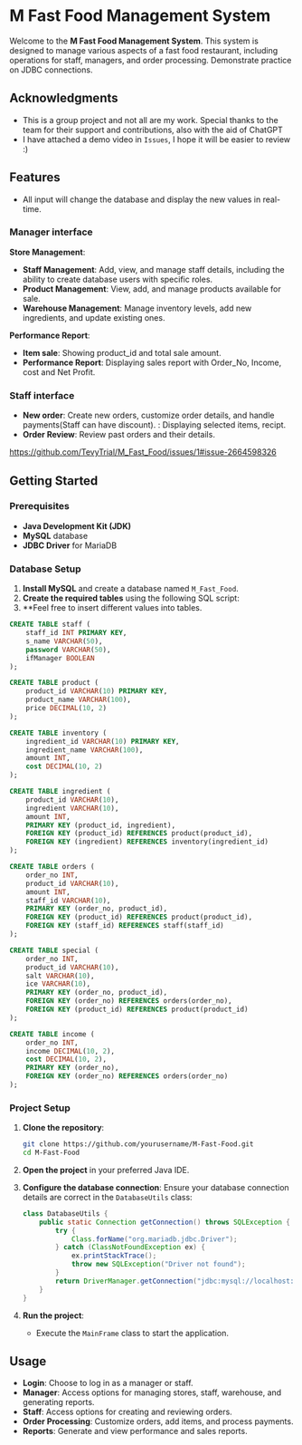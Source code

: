 # M Fast Food Management System

Welcome to the **M Fast Food Management System**. This system is designed to manage various aspects of a fast food restaurant, including operations for staff, managers, and order processing.
Demonstrate practice on JDBC connections.

## Acknowledgments
- This is a group project and not all are my work. Special thanks to the team for their support and contributions, also with the aid of ChatGPT
- I have attached a demo video in `Issues`, I hope it will be easier to review :)

## Features
- All input will change the database and display the new values in real-time.
### Manager interface
**Store Management**:
- **Staff Management**: Add, view, and manage staff details, including the ability to create database users with specific roles.
- **Product Management**: View, add, and manage products available for sale.
- **Warehouse Management**: Manage inventory levels, add new ingredients, and update existing ones.

**Performance Report**:
- **Item sale**: Showing product_id and total sale amount.
- **Performance Report**: Displaying sales report with Order_No, Income, cost and Net Profit.

### Staff interface
- **New order**: Create new orders, customize order details, and handle payments(Staff can have discount).
               : Displaying selected items, recipt.
- **Order Review**: Review past orders and their details.

https://github.com/TevyTrial/M_Fast_Food/issues/1#issue-2664598326

## Getting Started

### Prerequisites

- **Java Development Kit (JDK)**
- **MySQL** database
- **JDBC Driver** for MariaDB

### Database Setup

1. **Install MySQL** and create a database named `M_Fast_Food`.
2. **Create the required tables** using the following SQL script:
3. **Feel free to insert different values into tables.

```sql
CREATE TABLE staff (
    staff_id INT PRIMARY KEY,
    s_name VARCHAR(50),
    password VARCHAR(50),
    ifManager BOOLEAN
);

CREATE TABLE product (
    product_id VARCHAR(10) PRIMARY KEY,
    product_name VARCHAR(100),
    price DECIMAL(10, 2)
);

CREATE TABLE inventory (
    ingredient_id VARCHAR(10) PRIMARY KEY,
    ingredient_name VARCHAR(100),
    amount INT,
    cost DECIMAL(10, 2)
);

CREATE TABLE ingredient (
    product_id VARCHAR(10),
    ingredient VARCHAR(10),
    amount INT,
    PRIMARY KEY (product_id, ingredient),
    FOREIGN KEY (product_id) REFERENCES product(product_id),
    FOREIGN KEY (ingredient) REFERENCES inventory(ingredient_id)
);

CREATE TABLE orders (
    order_no INT,
    product_id VARCHAR(10),
    amount INT,
    staff_id VARCHAR(10),
    PRIMARY KEY (order_no, product_id),
    FOREIGN KEY (product_id) REFERENCES product(product_id),
    FOREIGN KEY (staff_id) REFERENCES staff(staff_id)
);

CREATE TABLE special (
    order_no INT,
    product_id VARCHAR(10),
    salt VARCHAR(10),
    ice VARCHAR(10),
    PRIMARY KEY (order_no, product_id),
    FOREIGN KEY (order_no) REFERENCES orders(order_no),
    FOREIGN KEY (product_id) REFERENCES product(product_id)
);

CREATE TABLE income (
    order_no INT,
    income DECIMAL(10, 2),
    cost DECIMAL(10, 2),
    PRIMARY KEY (order_no),
    FOREIGN KEY (order_no) REFERENCES orders(order_no)
);
```

### Project Setup
1. **Clone the repository**:
   ```bash
   git clone https://github.com/yourusername/M-Fast-Food.git
   cd M-Fast-Food
   ```

2. **Open the project** in your preferred Java IDE.

3. **Configure the database connection**:
   Ensure your database connection details are correct in the `DatabaseUtils` class:
   ```java
   class DatabaseUtils {
       public static Connection getConnection() throws SQLException {
           try {
               Class.forName("org.mariadb.jdbc.Driver");
           } catch (ClassNotFoundException ex) {
               ex.printStackTrace();
               throw new SQLException("Driver not found");
           }
           return DriverManager.getConnection("jdbc:mysql://localhost:3306/M_Fast_Food", "root", ""); // Update with your DB details
       }
   }
   ```

4. **Run the project**:
   - Execute the `MainFrame` class to start the application.

## Usage
- **Login**: Choose to log in as a manager or staff.
- **Manager**: Access options for managing stores, staff, warehouse, and generating reports.
- **Staff**: Access options for creating and reviewing orders.
- **Order Processing**: Customize orders, add items, and process payments.
- **Reports**: Generate and view performance and sales reports.



